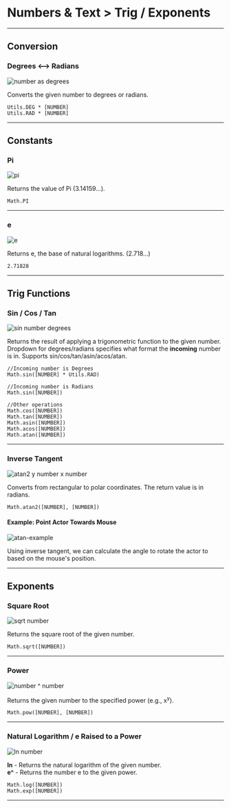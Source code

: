 # Numbers & Text > Trig / Exponents

***

## Conversion

### <a name="to-degreesradians"></a> Degrees <--> Radians

![number as degrees](https://static.stencyl.com/pedia2/block-images/numbers-text/trig/to-degreesradians.png)

Converts the given number to degrees or radians.

```
Utils.DEG * [NUMBER]
Utils.RAD * [NUMBER]
```

***

## Constants

### <a name="pi"></a> Pi

![pi](https://static.stencyl.com/pedia2/block-images/numbers-text/trig/pi.png)

Returns the value of Pi (3.14159...).

```
Math.PI
```

***

### <a name="e"></a> e

![e](https://static.stencyl.com/pedia2/block-images/numbers-text/trig/e.png)

Returns e, the base of natural logarithms. (2.718...)

```
2.71828
```

***

## Trig Functions

### <a name="trig-master"></a> Sin / Cos / Tan

![sin number degrees](https://static.stencyl.com/pedia2/block-images/numbers-text/trig/trig-master.png)

Returns the result of applying a trigonometric function to the given number. Dropdown for degrees/radians specifies what format the **incoming** number is in. Supports sin/cos/tan/asin/acos/atan.

```
//Incoming number is Degrees
Math.sin([NUMBER] * Utils.RAD)

//Incoming number is Radians
Math.sin([NUMBER])

//Other operations
Math.cos([NUMBER])
Math.tan([NUMBER])
Math.asin([NUMBER])
Math.acos([NUMBER])
Math.atan([NUMBER])
```

***

### <a name="atan2"></a> Inverse Tangent

![atan2 y number x number](https://static.stencyl.com/pedia2/block-images/numbers-text/trig/atan2.png)

Converts from rectangular to polar coordinates. The return value is in radians.

```
Math.atan2([NUMBER], [NUMBER])
```

#### Example: Point Actor Towards Mouse

![atan-example](https://static.stencyl.com/pedia2/blocks/numbers_text/trig/TrigExample1Thumb.png)

Using inverse tangent, we can calculate the angle to rotate the actor to based on the mouse's position.

***

## Exponents

### <a name="sqrt"></a> Square Root

![sqrt number](https://static.stencyl.com/pedia2/block-images/numbers-text/trig/sqrt.png)

Returns the square root of the given number.

```
Math.sqrt([NUMBER])
```

***

### <a name="pow"></a> Power

![number ^ number](https://static.stencyl.com/pedia2/block-images/numbers-text/trig/pow.png)

Returns the given number to the specified power (e.g., x<sup>y</sup>).

```
Math.pow([NUMBER], [NUMBER])
```

***

### <a name="lnexp"></a> Natural Logarithm / e Raised to a Power

![ln number](https://static.stencyl.com/pedia2/block-images/numbers-text/trig/lnexp.png)

**ln** - Returns the natural logarithm of the given number.<br/>
**e^** - Returns the number e to the given power.

```
Math.log([NUMBER])
Math.exp([NUMBER])
```

***
